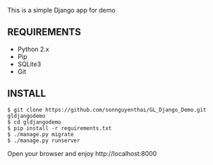 This is a simple Django app for demo

REQUIREMENTS
--------------------
* Python 2.x 
* Pip
* SQLite3
* Git


INSTALL
--------------------
    $ git clone https://github.com/sonnguyenthai/GL_Django_Demo.git gldjangodemo
    $ cd gldjangodemo
    $ pip install -r requirements.txt
    $ ./manage.py migrate
    $ ./manage.py runserver

Open your browser and enjoy http://localhost:8000    

